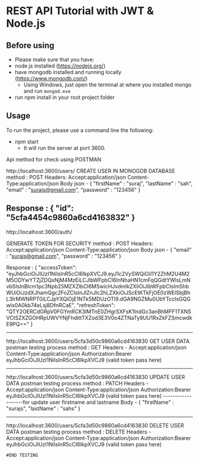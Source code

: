 # REST API Tutorial with JWT & Node.js


## Before using

- Please make sure that you have:
 - node.js installed (https://nodejs.org/)
 - have mongodb installed and running locally (https://www.mongodb.com/)
   - Using Windows, just open the terminal at where you installed mongo and run `mongod.exe`
 - run npm install in your root project folder
## Usage

To run the project, please use a command line the following:
 - npm start
    - It will run the server at port 3600.
    
    
  Api method for check using POSTMAN  
  
  
http://localhost:3600/users/
CREATE USER IN MONOGDB DATABASE
method : POST 
Headers:
    Accept:application/json
	Content-Type:application/json
	Body json -
	{
	   "firstName" : "suraj",
	   "lastName" : "sah",
	   "email" : "surajs@gmail.com",
	   "password" : "123456"
	}	

Response : {
    "id": "5cfa4454c9860a6cd4163832"
}
--------------------------------------------------------------------------------------------------------------
http://localhost:3600/auth/

GENERATE TOKEN FOR SECURITY
method : POST 
Headers:
    Accept:application/json
	Content-Type:application/json
	Body json -
	{
	   "email" : "surajs@gmail.com",
	   "password" : "123456"
	}

Response : {
    "accessToken": "eyJhbGciOiJIUzI1NiIsInR5cCI6IkpXVCJ9.eyJ1c2VySWQiOiI1Y2ZhM2U4M2M5ODYwYTZjZDQxNjM4MzEiLCJlbWFpbCI6InNhaHN1cmFqQGdtYWlsLmNvbSIsInBlcm1pc3Npb25MZXZlbCI6MSwicHJvdmlkZXIiOiJlbWFpbCIsIm5hbWUiOiJzdXJhamQgc2FoZCIsInJlZnJlc2hLZXkiOiJScEtKTkFjOE0zWElSbjBhL3IrMWNRPT0iLCJpYXQiOjE1NTk5MDUzOTl9.dGA9NGZMu0UbYTccIsGQGwIx0A0kb74eLsj8DfnRCaE",
    "refreshToken": "QTY2OERCdGRpV0FGYmRCK3lMTnE0ZHgrSXFsK1lndGc3anBhMFF1TXNSVCtSZXZGOHRpUWVYNjFhdittTXZod3E3V0o4ZTNaTy9UU1RxZkFZSmcwdkE9PQ=="
}

--------------------------------------------------------------------------------------------------------------
http://localhost:3600/users/5cfa3d50c9860a6cd4163830
GET USER DATA
	postman testing process
	method : GET
	Headers -
	Accept:application/json
	Content-Type:application/json
	Authorization:Bearer eyJhbGciOiJIUzI1NiIsInR5cCI6IkpXVCJ9   (valid token pass here)

--------------------------------------------------------------------------------------------------------------
http://localhost:3600/users/5cfa3d50c9860a6cd4163830
	UPDATE USER DATA
	postman testing process
	method : PATCH
	Headers -
	Accept:application/json
	Content-Type:application/json
	Authorization:Bearer eyJhbGciOiJIUzI1NiIsInR5cCI6IkpXVCJ9   (valid token pass here)
	-------------------for update user firstname and lastname 
	Body - {
	"firstName" : "surajs",
	"lastName" : "sahs"
}

--------------------------------------------------------------------------------------------------------------
http://localhost:3600/users/5cfa3d50c9860a6cd4163830
	DELETE USER DATA
	postman testing process
	method : DELETE
	Headers -
	Accept:application/json
	Content-Type:application/json
	Authorization:Bearer eyJhbGciOiJIUzI1NiIsInR5cCI6IkpXVCJ9   (valid token pass here)


	#END TESTING  
